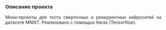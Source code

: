 ### Описание проекта
<p align="justify">
    Мини-проекты для теста сверточных и реккурентных нейросетей на датасете MNIST. Реализовано с помощью Keras (Tensorflow).
</p>